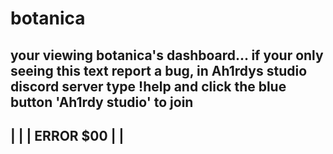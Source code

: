 # botanica
your viewing botanica's dashboard... if your only seeing this text report a bug, in Ah1rdys studio discord server type !help and click the blue button 'Ah1rdy studio' to join
-----------
|
|
| ERROR $00
|
|
------------
